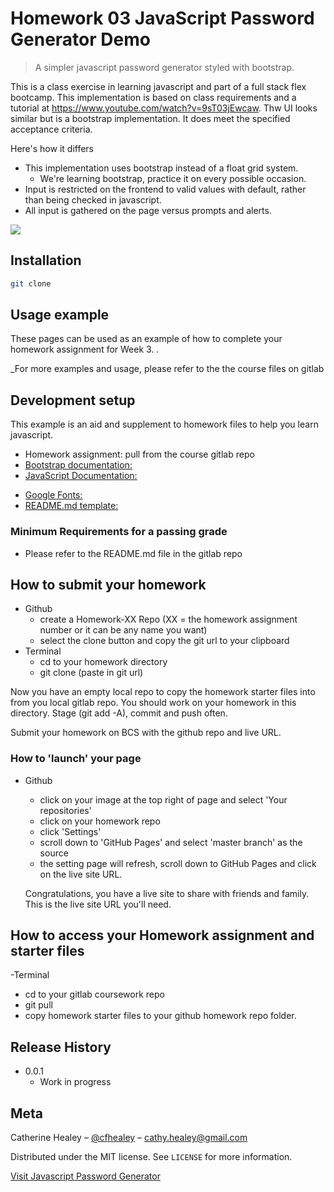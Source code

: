 # Homework 03 JavaScript Password Generator Demo

> A simpler javascript password generator styled with bootstrap.

This is a class exercise in learning javascript and part of a full stack flex bootcamp. This implementation is based on class requirements and a tutorial at https://www.youtube.com/watch?v=9sT03jEwcaw. Thw UI looks similar but is a bootstrap implementation. It does meet the specified acceptance criteria.

Here's how it differs

- This implementation uses bootstrap instead of a float grid system.
  - We're learning bootstrap, practice it on every possible occasion.
- Input is restricted on the frontend to valid values with default, rather than being checked in javascript.
- All input is gathered on the page versus prompts and alerts.

![](css-bootstrapHW.png)

## Installation

```sh
git clone
```

## Usage example

These pages can be used as an example of how to complete your homework assignment for Week 3. .

\_For more examples and usage, please refer to the the course files on gitlab

## Development setup

This example is an aid and supplement to homework files to help you learn javascript.

- Homework assignment: pull from the course gitlab repo
- [Bootstrap documentation:](https://getbootstrap)
- [JavaScript Documentation:](https://developer.mozilla.org/en-US/docs/Web/JavaScript)

* [Google Fonts:](https://fonts.google.com)
* [README.md template:](https://github.com/dbader/readme-template)

### Minimum Requirements for a passing grade

- Please refer to the README.md file in the gitlab repo

## How to submit your homework

- Github
  - create a Homework-XX Repo (XX = the homework assignment number or it can be any name you want)
  - select the clone button and copy the git url to your clipboard
- Terminal
  - cd to your homework directory
  - git clone (paste in git url)

Now you have an empty local repo to copy the homework starter files into from you local gitlab repo. You should work on your homework in this directory. Stage (git add -A), commit and push often.

Submit your homework on BCS with the github repo and live URL.

### How to 'launch' your page

- Github

  - click on your image at the top right of page and select 'Your repositories'
  - click on your homework repo
  - click 'Settings'
  - scroll down to 'GitHub Pages' and select 'master branch' as the source
  - the setting page will refresh, scroll down to GitHub Pages and click on the live site URL.

  Congratulations, you have a live site to share with friends and family. This is the live site URL you'll need.

## How to access your Homework assignment and starter files

-Terminal

- cd to your gitlab coursework repo
- git pull
- copy homework starter files to your github homework repo folder.

## Release History

- 0.0.1
  - Work in progress

## Meta

Catherine Healey – [@cfhealey](https://twitter.com/cfhealey) – cathy.healey@gmail.com

Distributed under the MIT license. See `LICENSE` for more information.

[Visit Javascript Password Generator](c-healey.github.io/03-homework-javascript-gen-pass/index.html)
